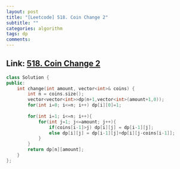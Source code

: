 ```yaml
---
layout: post
title: "[Leetcode] 518. Coin Change 2"
subtitle: ""
categories: algorithm
tags: dp
comments:
---
```


## Link: [518. Coin Change 2](https://leetcode.com/problems/coin-change-2/)

```cpp
class Solution {
public:
    int change(int amount, vector<int>& coins) {
        int n = coins.size();
        vector<vector<int>>dp(n+1,vector<int>(amount+1,0));
        for(int i=0; i<=n; i++) dp[i][0]=1;
        
        for(int i=1; i<=n; i++){
            for(int j=1; j<=amount; j++){
                if(coins[i-1]>j) dp[i][j] = dp[i-1][j];
                else dp[i][j] = dp[i-1][j]+dp[i][j-coins[i-1]];
            }
        }
        return dp[n][amount];
    }
};
```
